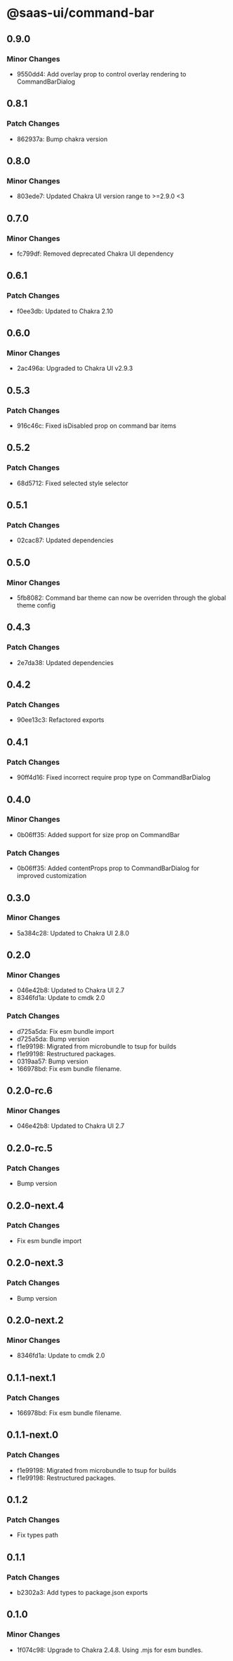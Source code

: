 # @saas-ui/command-bar

## 0.9.0

### Minor Changes

- 9550dd4: Add overlay prop to control overlay rendering to CommandBarDialog

## 0.8.1

### Patch Changes

- 862937a: Bump chakra version

## 0.8.0

### Minor Changes

- 803ede7: Updated Chakra UI version range to >=2.9.0 <3

## 0.7.0

### Minor Changes

- fc799df: Removed deprecated Chakra UI dependency

## 0.6.1

### Patch Changes

- f0ee3db: Updated to Chakra 2.10

## 0.6.0

### Minor Changes

- 2ac496a: Upgraded to Chakra UI v2.9.3

## 0.5.3

### Patch Changes

- 916c46c: Fixed isDisabled prop on command bar items

## 0.5.2

### Patch Changes

- 68d5712: Fixed selected style selector

## 0.5.1

### Patch Changes

- 02cac87: Updated dependencies

## 0.5.0

### Minor Changes

- 5fb8082: Command bar theme can now be overriden through the global theme config

## 0.4.3

### Patch Changes

- 2e7da38: Updated dependencies

## 0.4.2

### Patch Changes

- 90ee13c3: Refactored exports

## 0.4.1

### Patch Changes

- 90ff4d16: Fixed incorrect require prop type on CommandBarDialog

## 0.4.0

### Minor Changes

- 0b06ff35: Added support for size prop on CommandBar

### Patch Changes

- 0b06ff35: Added contentProps prop to CommandBarDialog for improved customization

## 0.3.0

### Minor Changes

- 5a384c28: Updated to Chakra UI 2.8.0

## 0.2.0

### Minor Changes

- 046e42b8: Updated to Chakra UI 2.7
- 8346fd1a: Update to cmdk 2.0

### Patch Changes

- d725a5da: Fix esm bundle import
- d725a5da: Bump version
- f1e99198: Migrated from microbundle to tsup for builds
- f1e99198: Restructured packages.
- 0319aa57: Bump version
- 166978bd: Fix esm bundle filename.

## 0.2.0-rc.6

### Minor Changes

- 046e42b8: Updated to Chakra UI 2.7

## 0.2.0-rc.5

### Patch Changes

- Bump version

## 0.2.0-next.4

### Patch Changes

- Fix esm bundle import

## 0.2.0-next.3

### Patch Changes

- Bump version

## 0.2.0-next.2

### Minor Changes

- 8346fd1a: Update to cmdk 2.0

## 0.1.1-next.1

### Patch Changes

- 166978bd: Fix esm bundle filename.

## 0.1.1-next.0

### Patch Changes

- f1e99198: Migrated from microbundle to tsup for builds
- f1e99198: Restructured packages.

## 0.1.2

### Patch Changes

- Fix types path

## 0.1.1

### Patch Changes

- b2302a3: Add types to package.json exports

## 0.1.0

### Minor Changes

- 1f074c98: Upgrade to Chakra 2.4.8. Using .mjs for esm bundles.
